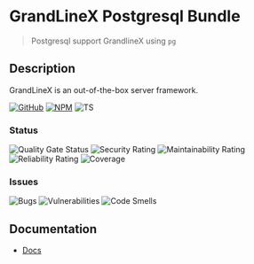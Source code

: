 # GrandLineX Postgresql Bundle

> Postgresql support GrandlineX using  `pg`

## Description

GrandLineX is an out-of-the-box server framework.


[![GitHub](https://badge.fury.io/gh/grandlinex%2Fbundle-sqlight.svg)](https://github.com/GrandlineX/bundle-postgresql)
[![NPM](https://img.shields.io/static/v1?label=NPM&message=Package&color=red&logo=NPM)](https://www.npmjs.com/package/@grandlinex/bundle-postgresql)
![TS](https://img.shields.io/static/v1?label=Language&message=TypeScript&color=blue&logo=TypeScript)


### Status
![Quality Gate Status](https://pop.echo4.eu/api/project_badges/measure?project=GrandLineX-Bundle-Postgresql&metric=alert_status)
![Security Rating](https://pop.echo4.eu/api/project_badges/measure?project=GrandLineX-Bundle-Postgresql&metric=security_rating)
![Maintainability Rating](https://pop.echo4.eu/api/project_badges/measure?project=GrandLineX-Bundle-Postgresql&metric=sqale_rating)
![Reliability Rating](https://pop.echo4.eu/api/project_badges/measure?project=GrandLineX-Bundle-Postgresql&metric=reliability_rating)
![Coverage](https://pop.echo4.eu/api/project_badges/measure?project=GrandLineX-Bundle-Postgresql&metric=coverage)

### Issues
![Bugs](https://pop.echo4.eu/api/project_badges/measure?project=GrandLineX-Bundle-Postgresql&metric=bugs)
![Vulnerabilities](https://pop.echo4.eu/api/project_badges/measure?project=GrandLineX-Bundle-Postgresql&metric=vulnerabilities)
![Code Smells](https://pop.echo4.eu/api/project_badges/measure?project=GrandLineX-Bundle-Postgresql&metric=code_smells)

 

## Documentation 
- [Docs](https://grandlinex.github.io/docs/)
